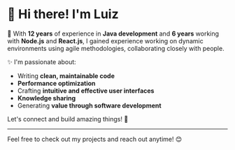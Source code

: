 # 👋 Hi there! I'm Luiz

🚀 With **12 years** of experience in **Java development** and **6 years** working with **Node.js** and **React.js**, 
I gained experience working on dynamic environments using agile methodologies, collaborating closely with people.

✨ I'm passionate about:
- Writing **clean, maintainable code**
- **Performance optimization** 
- Crafting **intuitive and effective user interfaces**
- **Knowledge sharing** 
- Generating **value through software development**

Let's connect and build amazing things! 🚀

---

Feel free to check out my projects and reach out anytime! 😊

